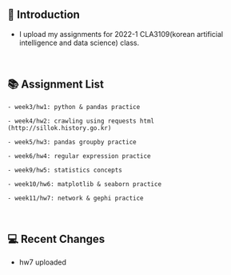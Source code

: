   🚀 **Introduction**
  -------------
  + I upload my assignments for 2022-1 CLA3109(korean artificial intelligence and data science) class.
  
  <br/>
  
  📚 **Assignment List**
  -----------------
  ```
  - week3/hw1: python & pandas practice
  
  - week4/hw2: crawling using requests html (http://sillok.history.go.kr)

  - week5/hw3: pandas groupby practice
  
  - week6/hw4: regular expression practice
  
  - week9/hw5: statistics concepts
  
  - week10/hw6: matplotlib & seaborn practice
  
  - week11/hw7: network & gephi practice
  ```
  
  <br/>
  
  💻 **Recent Changes**
  ---------
  + hw7 uploaded
